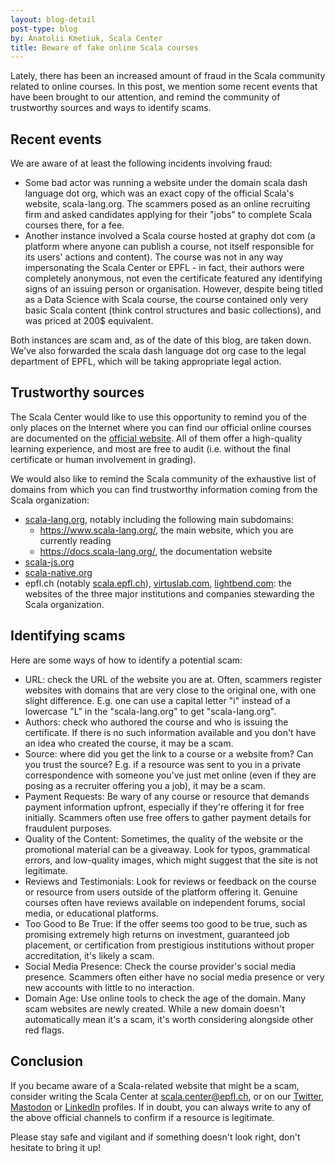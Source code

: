 ```yaml
---
layout: blog-detail
post-type: blog
by: Anatolii Kmetiuk, Scala Center
title: Beware of fake online Scala courses
---
```

Lately, there has been an increased amount of fraud in the Scala community related to online courses. In this post, we mention some recent events that have been brought to our attention, and remind the community of trustworthy sources and ways to identify scams.

## Recent events
We are aware of at least the following incidents involving fraud:

- Some bad actor was running a website under the domain scala dash language dot org, which was an exact copy of the official Scala's website, scala-lang.org. The scammers posed as an online recruiting firm and asked candidates applying for their "jobs" to complete Scala courses there, for a fee.
- Another instance involved a Scala course hosted at graphy dot com (a platform where anyone can publish a course, not itself responsible for its users' actions and content). The course was not in any way impersonating the Scala Center or EPFL - in fact, their authors were completely anonymous, not even the certificate featured any identifying signs of an issuing person or organisation. However, despite being titled as a Data Science with Scala course, the course contained only very basic Scala content (think control structures and basic collections), and was priced at 200$ equivalent.

Both instances are scam and, as of the date of this blog, are taken down. We've also forwarded the scala dash language dot org case to the legal department of EPFL, which will be taking appropriate legal action.

## Trustworthy sources
The Scala Center would like to use this opportunity to remind you of the only places on the Internet where you can find our official online courses are documented on the [official website](https://docs.scala-lang.org/online-courses.html#programming-reactive-systems). All of them offer a high-quality learning experience, and most are free to audit (i.e. without the final certificate or human involvement in grading).

We would also like to remind the Scala community of the exhaustive list of domains from which you can find trustworthy information coming from the Scala organization:
- [scala-lang.org](https://www.scala-lang.org/), notably including the following main subdomains:
    - https://www.scala-lang.org/, the main website, which you are currently reading
    - https://docs.scala-lang.org/, the documentation website
- [scala-js.org](https://www.scala-js.org)
- [scala-native.org](https://scala-native.org/en/stable/)
- epfl.ch (notably [scala.epfl.ch](https://scala.epfl.ch/)), [virtuslab.com](https://virtuslab.com/), [lightbend.com](https://www.lightbend.com/): the websites of the three major institutions and companies stewarding the Scala organization.

## Identifying scams
Here are some ways of how to identify a potential scam:

- URL: check the URL of the website you are at. Often, scammers register websites with domains that are very close to the original one, with one slight difference. E.g. one can use a capital letter "i" instead of a lowercase "L" in the "scala-lang.org" to get "scala-Iang.org".
- Authors: check who authored the course and who is issuing the certificate. If there is no such information available and you don't have an idea who created the course, it may be a scam.
- Source: where did you get the link to a course or a website from? Can you trust the source? E.g. if a resource was sent to you in a private correspondence with someone you've just met online (even if they are posing as a recruiter offering you a job), it may be a scam.
- Payment Requests: Be wary of any course or resource that demands payment information upfront, especially if they're offering it for free initially. Scammers often use free offers to gather payment details for fraudulent purposes.
- Quality of the Content: Sometimes, the quality of the website or the promotional material can be a giveaway. Look for typos, grammatical errors, and low-quality images, which might suggest that the site is not legitimate.
- Reviews and Testimonials: Look for reviews or feedback on the course or resource from users outside of the platform offering it. Genuine courses often have reviews available on independent forums, social media, or educational platforms.
- Too Good to Be True: If the offer seems too good to be true, such as promising extremely high returns on investment, guaranteed job placement, or certification from prestigious institutions without proper accreditation, it's likely a scam.
- Social Media Presence: Check the course provider's social media presence. Scammers often either have no social media presence or very new accounts with little to no interaction.
- Domain Age: Use online tools to check the age of the domain. Many scam websites are newly created. While a new domain doesn't automatically mean it's a scam, it's worth considering alongside other red flags.

## Conclusion
If you became aware of a Scala-related website that might be a scam, consider writing the Scala Center at scala.center@epfl.ch, or on our [Twitter](https://twitter.com/scala_lang), [Mastodon](https://fosstodon.org/@scala_lang) or [LinkedIn](https://www.linkedin.com/company/28358960/) profiles. If in doubt, you can always write to any of the above official channels to confirm if a resource is legitimate.

Please stay safe and vigilant and if something doesn't look right, don't hesitate to bring it up!
